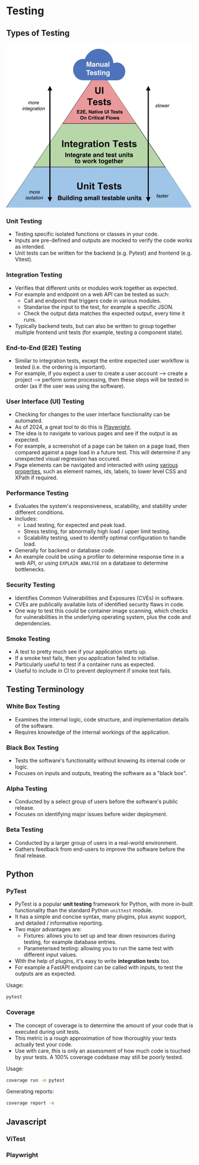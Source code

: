 # Testing

## Types of Testing

![test-pyramid](/images/test_pyramid.webp)

### Unit Testing

- Testing specific isolated functions or classes in your code.
- Inputs are pre-defined and outputs are mocked to verify the code
  works as intended.
- Unit tests can be written for the backend (e.g. Pytest) and frontend
  (e.g. Vitest).

### Integration Testing

- Verifies that different units or modules work together as expected.
- For example and endpoint on a web API can be tested as such:
  - Call and endpoint that triggers code in various modules.
  - Standarise the input to the test, for example a specific JSON.
  - Check the output data matches the expected output, every time it runs.
- Typically backend tests, but can also be written to group together
  multiple frontend unit tests (for example, testing a component state).

### End-to-End (E2E) Testing

- Similar to integration tests, except the entire expected user
  workflow is tested (i.e. the ordering is important).
- For example, if you expect a user to create a user account -->
  create a project --> perform some processing, then these steps will
  be tested in order (as if the user was using the software).

### User Interface (UI) Testing

- Checking for changes to the user interface functionality can be
  automated.
- As of 2024, a great tool to do this is
  [Playwright](https://github.com/microsoft/playwright).
- The idea is to navigate to various pages and see if the output is as
  expected.
- For example, a screenshot of a page can be taken on a page load, then
  compared against a page load in a future test. This will determine if
  any unexpected visual regression has occured.
- Page elements can be navigated and interacted with using [various
  properties](https://playwright.dev/docs/locators), such as element
  names, ids, labels, to lower level CSS and XPath if required.

### Performance Testing

- Evaluates the system's responsiveness, scalability, and stability
  under different conditions.
- Includes:
  - Load testing, for expected and peak load.
  - Stress testing, for abnormally high load / upper limit testing.
  - Scalability testing, used to identify optimal configuration to handle load.
- Generally for backend or database code.
- An example could be using a profiler to determine response time in a web API,
  or using `EXPLAIN ANALYSE` on a database to determine bottlenecks.

### Security Testing

- Identifies Common Vulnerabilities and Exposures (CVEs) in software.
- CVEs are publically available lists of identified security flaws in code.
- One way to test this could be container image scanning, which checks for
  vulnerabilities in the underlying operating system, plus the code and dependencies.

### Smoke Testing

- A test to pretty much see if your application starts up.
- If a smoke test fails, then you application failed to initialise.
- Particularly useful to test if a container runs as expected.
- Useful to include in CI to prevent deployment if smoke test fails.

## Testing Terminology

### White Box Testing

- Examines the internal logic, code structure, and implementation
  details of the software.
- Requires knowledge of the internal workings of the application.

### Black Box Testing

- Tests the software's functionality without knowing its internal code or logic.
- Focuses on inputs and outputs, treating the software as a "black box".

### Alpha Testing

- Conducted by a select group of users before the software's public release.
- Focuses on identifying major issues before wider deployment.

### Beta Testing

- Conducted by a larger group of users in a real-world environment.
- Gathers feedback from end-users to improve the software before the final release.

## Python

### PyTest

- PyTest is a popular **unit testing** framework for Python, with more
  in-built functionality than the standard Python `unittest` module.
- It has a simple and concise syntax, many plugins, plus async support,
  and detailed / informative reporting.
- Two major advantages are:
  - Fixtures: allows you to set up and tear down resources during
    testing, for example database entries.
  - Parameterised testing: allowing you to run the same test with
    different input values.
- With the help of plugins, it's easy to write **integration tests** too.
- For example a FastAPI endpoint can be called with inputs, to test the
  outputs are as expected.

Usage:

```bash
pytest
```

### Coverage

- The concept of coverage is to determine the amount of your code that
  is executed during unit tests.
- This metric is a rough approximation of how thoroughly your tests
  actually test your code.
- Use with care, this is only an assessment of how much code is touched by
  your tests. A 100% coverage codebase may still be poorly tested.

Usage:

```bash
coverage run -m pytest
```

Generating reports:

```bash
coverage report -m
```

## Javascript

### ViTest

### Playwright
